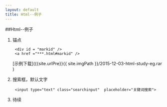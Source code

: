 ```yaml
---
layout: default
title: Html--例子
---
```


##Html--例子
1. 锚点

		<div id = "markid" /> 
		<a href ="***.html#markid" />
	[示例下载]({{site.urlPre}}{{ site.imgPath }}/2015-12-03-html-study-eg.rar )

2. 搜索框，默认文字

		<input type="text" class="searchinput"  placeholder="关键词搜索">
3. 待续